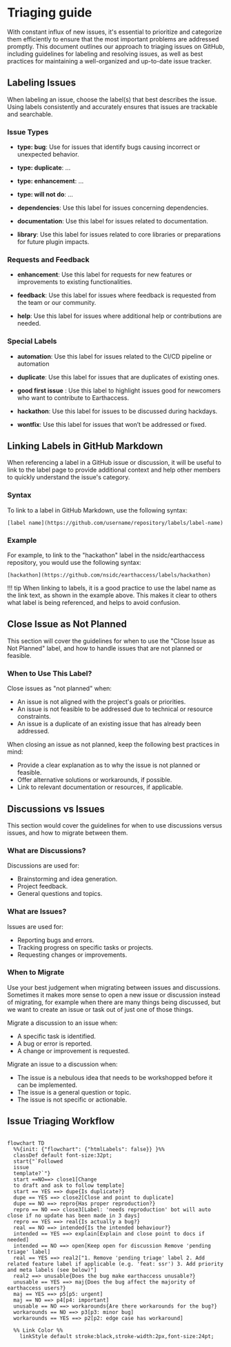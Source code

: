 # Triaging guide

With constant influx of new issues, it's essential to prioritize and categorize them efficiently to ensure that the most important problems are addressed promptly. This document outlines our approach to triaging issues on GitHub, including guidelines for labeling and resolving issues, as well as best practices for maintaining a well-organized and up-to-date issue tracker.

## Labeling Issues

When labeling an issue, choose the label(s) that best describes the issue. Using labels consistently and accurately ensures that issues are trackable and searchable.


### Issue Types

- **type: bug**: Use for issues that identify bugs causing incorrect or unexpected behavior.
- **type: duplicate**: ...
- **type: enhancement**: ...
- **type: will not do**: ...

- **dependencies**: Use this label for issues concerning dependencies.

- **documentation**: Use this label for issues related to documentation.

- **library**: Use this label for issues related to core libraries or preparations for future plugin impacts.


### Requests and Feedback

- **enhancement**: Use this label for requests for new features or improvements to existing functionalities.

- **feedback**:  Use this label for issues where feedback is requested from the team or our community.

- **help**: Use this label for issues where additional help or contributions are needed.


### Special Labels

- **automation**: Use this label for issues related to the CI/CD pipeline or automation

- **duplicate**: Use this label for issues that are duplicates of existing ones.

- **good first issue** : Use this label to highlight issues good for newcomers who want to contribute to Earthaccess.

- **hackathon**: Use this label for issues to be discussed during hackdays.

- **wontfix**: Use this label for issues that won’t be addressed or fixed.


## Linking Labels in GitHub Markdown

When referencing a label in a GitHub issue or discussion, it will be  useful to link to the label page to provide additional context and help other members to quickly understand the issue's category.

### Syntax

To link to a label in GitHub Markdown, use the following syntax:

```
[label name](https://github.com/username/repository/labels/label-name)
```

### Example

For example, to link to the "hackathon" label in the nsidc/earthaccess repository, you would use the following syntax:

```
[hackathon](https://github.com/nsidc/earthaccess/labels/hackathon)
```

!!! tip
    When linking to labels, it is a good practice to use the label name as the link text, as shown in the example above. This makes it clear to others what label is being referenced, and helps to avoid confusion.

## Close Issue as Not Planned

This section will cover the guidelines for when to use the "Close Issue as Not Planned" label, and how to handle issues that are not planned or feasible.

### When to Use This Label?

Close issues as "not planned" when:

- An issue is not aligned with the project's goals or priorities.
- An issue is not feasible to be addressed due to technical or resource constraints.
- An issue is a duplicate of an existing issue that has already been addressed.

When closing an issue as not planned, keep the following best practices in mind:

- Provide a clear explanation as to why the issue is not planned or feasible.
- Offer alternative solutions or workarounds, if possible.
- Link to relevant documentation or resources, if applicable.

## Discussions vs Issues

This section would cover the guidelines for when to use discussions versus issues, and how to migrate between them.

###  What are Discussions?

Discussions are used for:

- Brainstorming and idea generation.
- Project feedback.
- General questions and topics.

###  What are Issues?

Issues are used for:

- Reporting bugs and errors.
- Tracking progress on specific tasks or projects.
- Requesting changes or improvements.

### When to Migrate

Use your best judgement when migrating between issues and discussions. Sometimes it makes more sense to open a new issue or discussion instead of migrating, for example when there are many things being discussed, but we want to create an issue or task out of just one of those things.

Migrate a discussion to an issue when:

- A specific task is identified.
- A bug or error is reported.
- A change or improvement is requested.

Migrate an issue to a discussion when:

- The issue is a nebulous idea that needs to be workshopped before it can be implemented.
- The issue is a general question or topic.
- The issue is not specific or actionable.

## Issue Triaging Workflow

``` mermaid

flowchart TD
  %%{init: {"flowchart": {"htmlLabels": false}} }%%
  classDef default font-size:32pt;
  start{"`Followed
  issue
  template?`"}
  start ==NO==> close1[Change
  to draft and ask to follow template]
  start == YES ==> dupe{Is duplicate?}
  dupe == YES ==> close2[Close and point to duplicate]
  dupe == NO ==> repro{Has proper reproduction?}
  repro == NO ==> close3[Label: 'needs reproduction' bot will auto close if no update has been made in 3 days]
  repro == YES ==> real{Is actually a bug?}
  real == NO ==> intended{Is the intended behaviour?}
  intended == YES ==> explain[Explain and close point to docs if needed]
  intended == NO ==> open[Keep open for discussion Remove 'pending triage' label]
  real == YES ==> real2["1. Remove 'pending triage' label 2. Add related feature label if applicable (e.g. 'feat: ssr') 3. Add priority and meta labels (see below)"]
  real2 ==> unusable{Does the bug make earthaccess unusable?}
  unusable == YES ==> maj{Does the bug affect the majority of earthaccess users?}
  maj == YES ==> p5[p5: urgent]
  maj == NO ==> p4[p4: important]
  unusable == NO ==> workarounds{Are there workarounds for the bug?}
  workarounds == NO ==> p3[p3: minor bug]
  workarounds == YES ==> p2[p2: edge case has workaround]

  %% Link Color %%
    linkStyle default stroke:black,stroke-width:2px,font-size:24pt;

```
